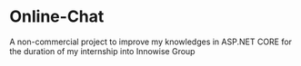 # Online-Chat
A non-commercial project to improve my knowledges in ASP.NET CORE for the duration of my internship into Innowise Group
